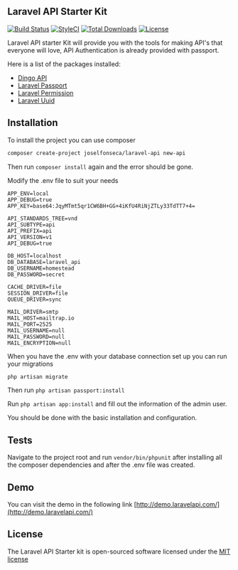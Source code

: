 ## Laravel API Starter Kit

[![Build Status](https://travis-ci.org/joselfonseca/laravel-api.svg)](https://travis-ci.org/joselfonseca/laravel-api)
[![StyleCI](https://styleci.io/repos/52485545/shield?branch=master)](https://styleci.io/repos/52485545)
[![Total Downloads](https://poser.pugx.org/joselfonseca/laravel-api/downloads.svg)](https://packagist.org/packages/joselfonseca/laravel-api) 
[![License](https://poser.pugx.org/laravel/framework/license.svg)](https://packagist.org/packages/laravel/framework)

Laravel API starter Kit will provide you with the tools for making API's that everyone will love, API Authentication is already provided with passport. 

Here is a list of the packages installed:

- [Dingo API](https://github.com/dingo/api)
- [Laravel Passport](https://laravel.com/docs/5.4/passport)
- [Laravel Permission](https://github.com/spatie/laravel-permission)
- [Laravel Uuid](https://github.com/webpatser/laravel-uuid)

## Installation

To install the project you can use composer

```bash
composer create-project joselfonseca/laravel-api new-api
```

Then run `composer install` again and the error should be gone.

Modify the .env file to suit your needs

```
APP_ENV=local
APP_DEBUG=true
APP_KEY=base64:JqyMTmt5qr1CW6BH+GG+4iKfU4RiNjZTLy33TdTT7+4=

API_STANDARDS_TREE=vnd
API_SUBTYPE=api
API_PREFIX=api
API_VERSION=v1
API_DEBUG=true

DB_HOST=localhost
DB_DATABASE=laravel_api
DB_USERNAME=homestead
DB_PASSWORD=secret

CACHE_DRIVER=file
SESSION_DRIVER=file
QUEUE_DRIVER=sync

MAIL_DRIVER=smtp
MAIL_HOST=mailtrap.io
MAIL_PORT=2525
MAIL_USERNAME=null
MAIL_PASSWORD=null
MAIL_ENCRYPTION=null
```

When you have the .env with your database connection set up you can run your migrations

```bash
php artisan migrate
```
Then run `php artisan passport:install`

Run `php artisan app:install` and fill out the information of the admin user.

You should be done with the basic installation and configuration.

## Tests

Navigate to the project root and run `vendor/bin/phpunit` after installing all the composer dependencies and after the .env file was created.

## Demo

You can visit the demo in the following link [http://demo.laravelapi.com/](http://demo.laravelapi.com/)

## License

The Laravel API Starter kit is open-sourced software licensed under the [MIT license](http://opensource.org/licenses/MIT)
